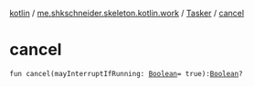 [kotlin](../../index.md) / [me.shkschneider.skeleton.kotlin.work](../index.md) / [Tasker](index.md) / [cancel](./cancel.md)

# cancel

`fun cancel(mayInterruptIfRunning: `[`Boolean`](https://kotlinlang.org/api/latest/jvm/stdlib/kotlin/-boolean/index.html)` = true): `[`Boolean`](https://kotlinlang.org/api/latest/jvm/stdlib/kotlin/-boolean/index.html)`?`